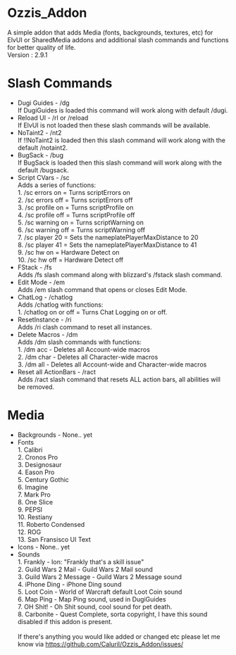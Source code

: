 # Ozzis_Addon<br/>
A simple addon that adds Media (fonts, backgrounds, textures, etc) for ElvUI or SharedMedia addons and additional slash commands and functions for better quality of life.<br/>
Version : 2.9.1<br/>
# Slash Commands<br/>
* Dugi Guides - /dg<br/>If DugiGuides is loaded this command will work along with default /dugi.<br/>
* Reload UI - /rl or /reload<br/>If ElvUI is not loaded then these slash commands will be available.<br/>
* NoTaint2 - /nt2<br/>If !!NoTaint2 is loaded then this slash command will work along with the default /notaint2.<br/>
* BugSack - /bug<br/>If BugSack is loaded then this slash command will work along with the default /bugsack.<br/>
* Script CVars - /sc<br/>Adds a series of functions:<br/>
        1. /sc errors on = Turns scriptErrors on<br/>
        2. /sc errors off = Turns scriptErrors off<br/>
        3. /sc profile on = Turns scriptProfile on<br/>
        4. /sc profile off = Turns scriptProfile off<br/>
        5. /sc warning on = Turns scriptWarning on<br/>
        6. /sc warning off = Turns scriptWarning off<br/>
        7. /sc player 20  = Sets the nameplatePlayerMaxDistance to 20<br/>
        8. /sc player 41 = Sets the nameplatePlayerMaxDistance to 41<br/>
        9. /sc hw on = Hardware Detect on<br/>
        10. /sc hw off = Hardware Detect off<br/>
* FStack - /fs<br/>Adds /fs slash command along with blizzard's /fstack slash command.<br/>
* Edit Mode - /em<br/>Adds /em slash command that opens or closes Edit Mode.<br/>
* ChatLog - /chatlog<br/>Adds /chatlog with functions:<br/>
        1. /chatlog on or off = Turns Chat Logging on or off.<br/>
* ResetInstance - /ri<br/>Adds /ri clash command to reset all instances.<br/>
* Delete Macros - /dm<br/>Adds /dm slash commands with functions:<br/>
        1. /dm acc - Deletes all Account-wide macros<br/>
        2. /dm char - Deletes all Character-wide macros<br/>
        3. /dm all - Deletes all Account-wide and Character-wide macros<br/>
* Reset all ActionBars - /ract<br/>Adds /ract slash command that resets ALL action bars, all abilities will be removed.<br/>
# Media<br/>
* Backgrounds - None.. yet<br/>
* Fonts<br/>
        1. Calibri<br/>
        2. Cronos Pro<br/>
        3. Designosaur<br/>
        4. Eason Pro<br/>
        5. Century Gothic<br/>
        6. Imagine<br/>
        7. Mark Pro<br/>
        8. One Slice<br/>
        9. PEPSI<br/>
        10. Restiany<br/>
        11. Roberto Condensed<br/>
        12. ROG<br/>
        13. San Fransisco UI Text<br/>
* Icons - None.. yet<br/>
* Sounds<br/>
        1. Frankly - Ion: "Frankly that's a skill issue"<br/>
        2. Guild Wars 2 Mail - Guild Wars 2 Mail sound<br/>
        3. Guild Wars 2 Message - Guild Wars 2 Message sound<br/>
        4. iPhone Ding - iPhone Ding sound<br/>
        5. Loot Coin - World of Warcraft default Loot Coin sound<br/>
        6. Map Ping - Map Ping sound, used in DugiGuides<br/>
        7. OH Shit! - Oh Shit sound, cool sound for pet death.<br/>
        8. Carbonite - Quest Complete, sorta copyright, I have this sound disabled if this addon is present.<br/>
<br/>If there's anything you would like added or changed etc please let me know via https://github.com/Caluril/Ozzis_Addon/issues/